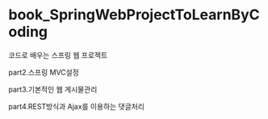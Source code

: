 # book_SpringWebProjectToLearnByCoding
코드로 배우는 스프링 웹 프로젝트

part2.스프링 MVC설정

part3.기본적인 웹 게시물관리

part4.REST방식과 Ajax를 이용하는 댓글처리
